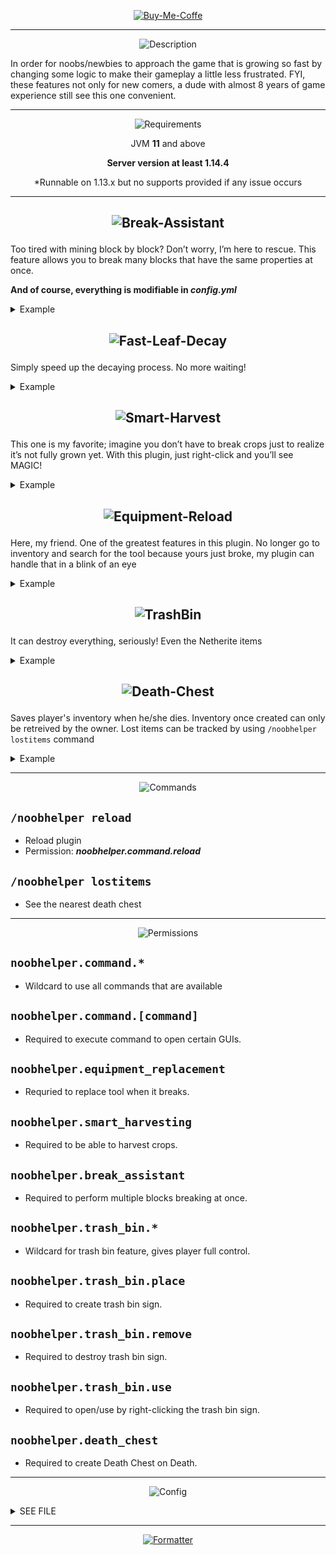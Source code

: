 <p align="center">
    <a href="https://paypal.me/TnKnightN">
      <img src="https://i.ibb.co/nrWwjZq/Buy-Me-Coffe.png" alt="Buy-Me-Coffe" border="0">
    </a>
</p>

---



<p align="center">
        <img src="https://i.ibb.co/B6FtmYr/Description.png" alt="Description" border="0">
</p>

<span>In order for noobs/newbies to approach the game that is growing so fast by changing some logic to make their gameplay a little less frustrated. FYI, these features not only for new comers, a dude with almost 8 years of game experience still see this one convenient.

---



<p align="center">
    <img src="https://i.ibb.co/Wkd1DYJ/Requirements.png" alt="Requirements" border="0">
</p>


<p align="center"> JVM <b>11</b> and above </p>


<p align="center"> <b>Server version at least 1.14.4 </b> </p>
<p align="center"> *Runnable on 1.13.x but no supports provided if any issue occurs </p>

---



<h2>
  <p align="center">
    <img src="https://i.ibb.co/fMb2KFg/Break-Assistant.png" alt="Break-Assistant" border="0">
  </p>
</h2>

Too tired with mining block by block? Don’t worry, I’m here to rescue. This feature allows you to break many blocks that have the same properties at once.

**And of course, everything is modifiable in *config.yml***

<details><summary> Example </summary>
    <img src="https://i.ibb.co/PG9WD43/Block-Break-Assistant.gif" alt="Block-Break-Assistant" border="0">
</details>



<h2>
  <p align="center">
    <img src="https://i.ibb.co/cDszbPH/Fast-Leaf-Decay.png" alt="Fast-Leaf-Decay" border="0">
  </p>
</h2>

Simply speed up the decaying process. No more waiting!

<details><summary> Example </summary>
    <img src="https://i.ibb.co/2n99p0c/Faster-Leaf-Decay.gif" alt="Faster-Leaf-Decay" border="0">
</details>



<h2>
  <p align="center">
    <img src="https://i.ibb.co/378TsFC/Smart-Harvest.png" alt="Smart-Harvest" border="0">
  </p>
</h2>

This one is my favorite; imagine you don’t have to break crops just to realize it’s not fully grown yet. With this plugin, just right-click and you’ll see MAGIC!

<details><summary> Example </summary>
    <img src="https://i.ibb.co/b3K1PD3/Smart-Harvest.gif" alt="Smart-Harvest" border="0">
</details>



<h2>
  <p align="center">
    <img src="https://i.ibb.co/XzS2Fz0/Equipment-Reload.png" alt="Equipment-Reload" border="0">
  </p>
</h2>

Here, my friend. One of the greatest features in this plugin. No longer go to inventory and search for the tool because yours just broke, my plugin can handle that in a blink of an eye

<details><summary> Example </summary>
  <img src="https://i.ibb.co/zJKSb3B/Tool-Replacement.gif" alt="Tool-Replacement" border="0">
</details>



<h2>
  <p align="center">
    <img src="https://i.ibb.co/J7yVstF/TrashBin.png" alt="TrashBin" border="0">
  </p>
</h2>

It can destroy everything, seriously! Even the Netherite items

<details><summary> Example </summary>
  <img src="https://i.ibb.co/jH38yk9/Trash-Bin.gif" alt="Trash-Bin" border="0">
</details>



<h2>
  <p align="center">
    <img src="https://i.ibb.co/cJ20dPp/Death-Chest.png" alt="Death-Chest" border="0">
  </p>
</h2>

Saves player's inventory when he/she dies. Inventory once created can only be retreived by the owner.
Lost items can be tracked by using `/noobhelper lostitems` command

<details><summary> Example </summary>
  <img src="https://i.ibb.co/WPwSmL7/Death-Chest.gif" alt="Death-Chest" border="0">
</details>

---



<p align="center">
    <img src="https://i.ibb.co/98NHjRQ/Commands.png" alt="Commands" border="0">
</p>



## `/noobhelper reload`

- Reload plugin
- Permission: **_noobhelper.command.reload_**

## `/noobhelper lostitems`
- See the nearest death chest

---



<p align="center">
    <img src="https://i.ibb.co/F00Pmkh/Permissions.png" alt="Permissions" border="0">
</p>


## `noobhelper.command.*`
- Wildcard to use all commands that are available

## `noobhelper.command.[command]`
- Required to execute command to open certain GUIs.

## `noobhelper.equipment_replacement`
- Requried to replace tool when it breaks.

## `noobhelper.smart_harvesting`
- Required to be able to harvest crops.

## `noobhelper.break_assistant`
- Required to perform multiple blocks breaking at once.

## `noobhelper.trash_bin.*`
- Wildcard for trash bin feature, gives player full control.

## `noobhelper.trash_bin.place`
- Required to create trash bin sign.

## `noobhelper.trash_bin.remove`
- Required to destroy trash bin sign.

## `noobhelper.trash_bin.use`
- Required to open/use by right-clicking the trash bin sign.

## `noobhelper.death_chest`
- Required to create Death Chest on Death.

---



<p align="center">
	<img src="https://i.ibb.co/pWqBqqJ/Config.png" alt="Config" border="0">
</p>
<details><summary> SEE FILE </summary>

```YML
version: 0.6.2

prefix: "&7[&aNoobHelper&7]"


equipment_replacement: true


death_chest:
  enabled: true
  death_message: "&cLast death locaton &4&c&lX:%x% Y:%z% Z:%z%&r&c."
  not_your_chest: "&eThis death chest &4&lDOES NOT &ebelong to you!"
  retrieved: "&a&lCongrats! &rYou just successfully retrieved all your lost items."
  retrieval_sound: true
  # Anything between two "%" will show to player
  # but player can click on it to review items.
  content_message: "&2Click %&b&l[HERE]% &2to review your lost items"
  container_not_exist: "&cThis container is no longer exist."
  # Title for GUI of "[HERE]" button above
  # %player% displays actual name, %display_name% shows their nick names
  container_title: "%player%'s inventory at &4&lX:%x% Y:%y% Z:%z%"
  exp_bottle_name: "&eExp: &a%exp%"
  no_previous_dead_location: "&eLooks like you're immortal, m8!"


smart_harvesting:
  enabled: true
  sound: true   


break_assistant:
  enabled: true
  requirements: 
    sneaking: true
    # Permission: noobhelper.break_assistant
    permission: false
    survival_mode: true
  # This argument only be fulfilled only if player's food bar 
  # and item's durability can keep up
  max_block: 200
  food_consumption:
    enabled: true
    rate: 0.1
  apply_damage: true 
  add_delay: true
  # How long in ticks it has to wait
  # before breaking the next block.
  # 20 ticks / 1 second.
  delay: 1
  # Only work if add_delay is turned on.
  # Require version 1.16.4 and above
  add_effect: true
  


fast_leaf_decay:
  enabled: true
  # The higher the number, the longer the process.
  slowness: 1    
  add_effect: true


# Permission to use trash bin feature: noobhelper.trash_bin.use
# Permission to place sign: noobhelper.trash_bin.place
# Permission to destroy sign: noobhelper.trash_bin.remove  
trash_bin:
  enabled: true
  title: "&4&lWARNING: &eAll items will be deleted!!!"
  message: "You've created a trash bin!"
  lines:
    - "&c&l[Trash Bin]"
    - ""
    - ""
    - "&aRight click to use"
  

#
#
#         GENERAL MESSAGES
#
#

reload: "&aAll files had been reloaded!"
player_reload: "%player% issued reload command!"
no_permission: "&cYou don't have permission %perm% to do this!"
```

</details>

---



<p align="center">
    <a href="http://fumacrom.com/3lNzk">
      <img src="https://i.ibb.co/9Vh33L6/Formatter.png" alt="Formatter" border="0">
    </a>
</p>